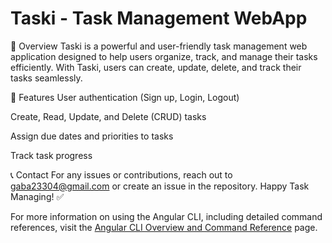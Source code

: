 # Taski - Task Management WebApp

📌 Overview
Taski is a powerful and user-friendly task management web application designed to help users organize, track, and manage their tasks efficiently. With Taski, users can create, update, delete, and track their tasks seamlessly.

🚀 Features
User authentication (Sign up, Login, Logout)

Create, Read, Update, and Delete (CRUD) tasks

Assign due dates and priorities to tasks

Track task progress

📞 Contact
For any issues or contributions, reach out to gaba23304@gmail.com or create an issue in the repository.
Happy Task Managing! ✅

For more information on using the Angular CLI, including detailed command references, visit the [Angular CLI Overview and Command Reference](https://angular.dev/tools/cli) page.
